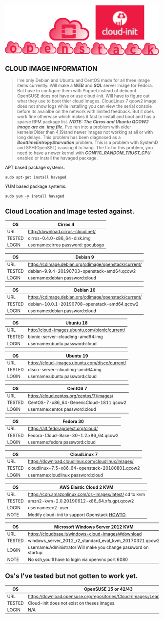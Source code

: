 
![Openstack Cloud-init](../gh_img/openstack_cloud-init.png)

## CLOUD IMAGE INFORMATION

> I've only Debian and Ubuntu and CentOS made for all three image items currently.
> Will make a ***WEB*** and ***SQL*** server image for Fedora. But
> have to configure them with Puppet instead of debconf. OpenSUSE does not have
> or use cloud-init. Will have to figure out what they use to boot thier cloud 
> images. CloudLinux 7 qcow2 image does not show logs while installing you can view
> the serial console before its avaialbe on the network with limited feedback.
> But it does work fine otherwise which makes it fast to install and boot and has a
> sparse RPM package list. ***NOTE: The Cirros and Ubuntu QCOW2 image are an .img file.*** 
> I've ran into a problem with older kernels(Older than 4.19)and newer images
> not working at all or with long delays. This problem has been diagnosed as
> a ***BoottimeEntropyStarvation*** problem. This is a problem with SystemD 
> and SSH(OpenSSL) causing it to hang. The fix for this problem, you need
> to have a newer kernel with ***CONFIG_RANDOM_TRUST_CPU*** enabled or install
> the havaged package.

APT based package systems.

`sudo apt-get install havaged`

YUM based package systems.

`sudo yum -y install havaged`

## Cloud Location and Image tested against. 

OS       | Cirros 4                                        
-------- | --------------------------------------
URL      | http://download.cirros-cloud.net/   
TESTED   | cirros-0.4.0-x86_64-disk.img      
LOGIN    | username:cirros  password: gocubsgo 

OS       | Debian 9                                        
-------- | --------------------------------------
URL      | https://cdimage.debian.org/cdimage/openstack/current/
TESTED   | debian-9.9.4-20190703-openstack-amd64.qcow2
LOGIN    | username:debian password:cloud

OS        | Debian 10                                        
--------- | --------------------------------------
URL       | https://cdimage.debian.org/cdimage/openstack/current/
TESTED    | debian-10.0.1-20190708-openstack-amd64.qcow2
LOGIN     | username:debian password:cloud

OS        | Ubuntu 18                                        
--------- | --------------------------------------
URL       | http://cloud-images.ubuntu.com/bionic/current/
TESTED    | bionic-server-cloudimg-amd64.img 
LOGIN     | username:ubuntu password:cloud

OS        | Ubuntu 19                                        
--------- | --------------------------------------
URL       | https://cloud-images.ubuntu.com/disco/current/
TESTED    | disco-server-cloudimg-amd64.img 
LOGIN     | username:ubuntu password:cloud

OS        | CentOS 7                                       
--------- | --------------------------------------
URL       | https://cloud.centos.org/centos/7/images/
TESTED    | CentOS-7-x86_64-GenericCloud-1811.qcow2
LOGIN     | username:centos password:cloud

OS        | Fedora 30                                       
--------- | --------------------------------------
URL       | https://alt.fedoraproject.org/cloud/
TESTED    | Fedora-Cloud-Base-30-1.2.x86_64.qcow2
LOGIN     | username:fedora password:cloud

OS        | CloudLinux 7                                       
--------- | --------------------------------------
URL       | https://download.cloudlinux.com/cloudlinux/images/ 
TESTED    | cloudlinux-7.5-x86_64-openstack-20180801.qcow2
LOGIN     | username:cloudlinux password:cloud

OS        | AWS Elastic Cloud 2 KVM                                      
--------- | --------------------------------------
URL       | https://cdn.amazonlinux.com/os-images/latest/ cd to kvm 
TESTED    | amzn2-kvm-2.0.20190612-x86_64.xfs.gpt.qcow2
LOGIN     | username:ec2-user  
NOTE      | Modify cloud-init to support Openstack [HOWTO](https://github.com/icarusfactor/openstack-Installs/blob/master/cloud-init/awsEC2_modify_instance_for_openstack.md).

OS        | Microsoft Windows Server 2012 KVM                                       
--------- | --------------------------------------
URL       | https://cloudbase.it/windows-cloud-images/#download
TESTED    | windows_server_2012_r2_standard_eval_kvm_20170321.qcow2
LOGIN     | username:Administrator Will make you change password on startup.
NOTE      | No ssh,you'll have to login via openvnc port 6080 


## Os's I've tested but not gotten to work yet.

OS        | OpenSUSE 15 or 42/43                                       
--------- | --------------------------------------
URL       | https://download.opensuse.org/repositories/Cloud:/Images:/Leap_15.0/images/
TESTED    | Cloud-init does not exist on theses images. 
LOGIN     | N/A


